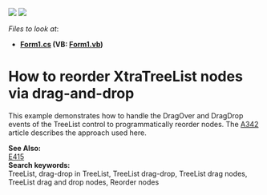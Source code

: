 <!-- default badges list -->
[![](https://img.shields.io/badge/Open_in_DevExpress_Support_Center-FF7200?style=flat-square&logo=DevExpress&logoColor=white)](https://supportcenter.devexpress.com/ticket/details/E866)
[![](https://img.shields.io/badge/📖_How_to_use_DevExpress_Examples-e9f6fc?style=flat-square)](https://docs.devexpress.com/GeneralInformation/403183)
<!-- default badges end -->
<!-- default file list -->
*Files to look at*:

* **[Form1.cs](./CS/Form1.cs) (VB: [Form1.vb](./VB/Form1.vb))**
<!-- default file list end -->
# How to reorder XtraTreeList nodes via drag-and-drop


<p>This example demonstrates how to handle the DragOver and DragDrop events of the TreeList control to programmatically reorder nodes. The <a href="https://www.devexpress.com/Support/Center/p/A342">A342</a> article describes the approach used here.</p><p><strong>See Also:</strong><br/>
<a href="https://www.devexpress.com/Support/Center/p/E415">E415</a>

<br/>
<strong>Search keywords:</strong><br/>
TreeList, drag-drop in TreeList, TreeList drag-drop, TreeList drag nodes, TreeList drag and drop nodes, Reorder nodes</p>
